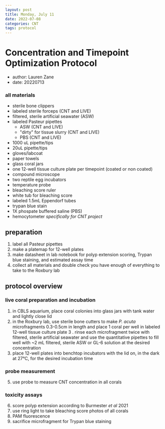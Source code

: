 ```yaml
---
layout: post
title: Monday, July 11
date: 2022-07-08
categories: CNT
tags: protocol
---
```

# Concentration and Timepoint Optimization Protocol
* author: Lauren Zane
* date: 20220713

### all materials

- sterile bone clippers
- labeled sterile forceps (CNT and LIVE)
- filtered, sterile artificial seawater (ASW)
- labeled Pasteur pipettes
  - ASW (CNT and LIVE)
  - "dirty" for tissue slurry (CNT and LIVE)
  - PBS (CNT and LIVE)
- 1000 uL pipette/tips
- 20uL pipette/tips
- gloves/labcoat
- paper towels
- glass coral jars
- one 12-well tissue culture plate per timepoint (coated or non coated)
- compound microscope
- two reptile egg incubators
- temperature probe
- bleaching score ruler
- white tub for bleaching score
- labeled 1.5mL Eppendorf tubes
- trypan blue stain
- 1X phospate buffered saline (PBS)
- hemocytometer *specifically for CNT project*

## preparation
1. label all Pasteur pipettes
2. make a platemap for 12-well plates
3. make datasheet in lab notebook for polyp extension scoring, Trypan blue staining, and estimated assay time
4. collect all materials and double check you have enough of everything to take to the Roxbury lab

## protocol overview

### live coral preparation and incubation

1. in CBLS aquarium, place coral colonies into glass jars with tank water and lightly close lid
2. in the Roxbury lab, use sterile bone cutters to make *P. acuta* microfragments 0.3-0.5cm in length and place 1 coral per well in labeled 12-well tissue culture plate
3 . rinse each microfragment twice with filtered, sterile artificial seawater and use the quantitative pipettes to fill well with ~2 mL filtered, sterile ASW or GL-6 solution at the desired concentration
4. place 12-well plates into benchtop incubators with the lid on, in the dark at 27°C, for the desired incubation time

### probe measurement

5. use probe to measure CNT concentration in all corals

### toxicity assays

6. score polyp extension according to Burmester *et al* 2021
7. use ring light to take bleaching score photos of all corals
8. PAM fluorescence
8. sacrifice microfragment for Trypan blue staining 

